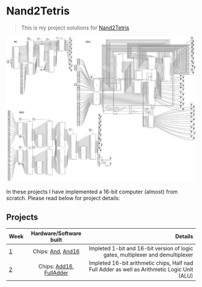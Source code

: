 # Nand2Tetris
> This is my project solutions for [Nand2Tetris](https://www.nand2tetris.org/)

![HACK Computer Architecture](cover.jpg)

In these projects I have implemented a 16-bit computer (almost) from scratch. Please read below for project details:


## Projects

| Week | Hardware/Software built | Details |
| :---         |     :---:      |          ---: |
| [1](projects/01/)   | Chips: [And](projects/01/And.hdl), [And16](projects/01/And16.hdl)     | Impleted 1-bit and 16-bit version of logic gates, multiplexer and demultiplexer    |
| [2](projects/02/)   | Chips: [Add16](projects/02/Add16.hdl), [FullAdder](projects/02/FullAdder.hdl)     | Impleted 16-bit arithmetic chips, Half nad Full Adder as well as Arithmetic Logic Unit (ALU) |


